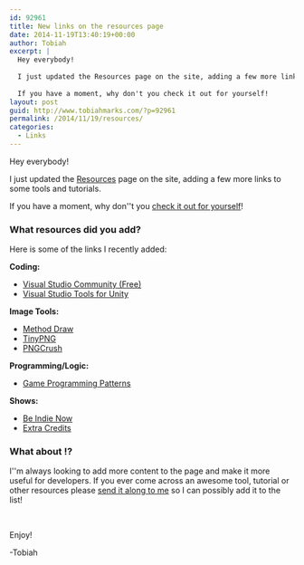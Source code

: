 ```yaml
---
id: 92961
title: New links on the resources page
date: 2014-11-19T13:40:19+00:00
author: Tobiah
excerpt: |
  Hey everybody!
  
  I just updated the Resources page on the site, adding a few more links to some tools and tutorials.
  
  If you have a moment, why don't you check it out for yourself!
layout: post
guid: http://www.tobiahmarks.com/?p=92961
permalink: /2014/11/19/resources/
categories:
  - Links
---
```

Hey everybody!

I just updated the [Resources](http://www.tobiahmarks.com/resources/) page on the site, adding a few more links to some tools and tutorials.

If you have a moment, why don''t you [check it out for yourself](http://www.tobiahmarks.com/resources/)!

### <!--more-->What resources did you add?

Here is some of the links I recently added:

**Coding:**

  * [Visual Studio Community (Free)](http://www.visualstudio.com/en-us/products/visual-studio-community-vs)
  * <a href="http://www.Unityvs.com/" target="_blank">Visual Studio Tools for Unity</a>

**Image Tools:**

  * <a href="http://editor.method.ac/" target="_blank">Method Draw</a>
  * <a href="https://tinypng.com/" target="_blank">TinyPNG</a>
  * <a href="http://pmt.sourceforge.net/pngcrush/" target="_blank">PNGCrush</a>

**Programming/Logic:**

  * <a href="http://gameprogrammingpatterns.com/" target="_blank">Game Programming Patterns</a>

**Shows:**

  * [Be Indie Now](http://www.beindienow.com)
  * [Extra Credits](http://www.extra-credits.net/)

### What about <Blank>!?

I''m always looking to add more content to the page and make it more useful for developers. If you ever come across an awesome tool, tutorial or other resources please [send it along to me](http://www.tobiahmarks.com/contact/ "Contact") so I can possibly add it to the list!

&nbsp;

Enjoy!

-Tobiah